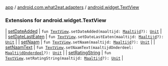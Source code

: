 [app](../../index.md) / [android.com.what2eat.adapters](../index.md) / [android.widget.TextView](./index.md)

### Extensions for android.widget.TextView

| [setDateAdded](set-date-added.md) | `fun `[`TextView`](https://developer.android.com/reference/android/widget/TextView.html)`.setDateAdded(maaltijd: `[`Maaltijd`](../../android.com.what2eat.model/-maaltijd/index.md)`?): `[`Unit`](https://kotlinlang.org/api/latest/jvm/stdlib/kotlin/-unit/index.html) |
| [setDateLastEaten](set-date-last-eaten.md) | `fun `[`TextView`](https://developer.android.com/reference/android/widget/TextView.html)`.setDateLastEaten(maaltijd: `[`Maaltijd`](../../android.com.what2eat.model/-maaltijd/index.md)`?): `[`Unit`](https://kotlinlang.org/api/latest/jvm/stdlib/kotlin/-unit/index.html) |
| [setNaam](set-naam.md) | `fun `[`TextView`](https://developer.android.com/reference/android/widget/TextView.html)`.setNaam(maaltijd: `[`Maaltijd`](../../android.com.what2eat.model/-maaltijd/index.md)`?): `[`Unit`](https://kotlinlang.org/api/latest/jvm/stdlib/kotlin/-unit/index.html) |
| [setNaamText](set-naam-text.md) | `fun `[`TextView`](https://developer.android.com/reference/android/widget/TextView.html)`.setNaamText(maaltijdOnderdeel: `[`MaaltijdOnderdeel`](../../android.com.what2eat.model/-maaltijd-onderdeel/index.md)`?): `[`Unit`](https://kotlinlang.org/api/latest/jvm/stdlib/kotlin/-unit/index.html) |
| [setRatingString](set-rating-string.md) | `fun `[`TextView`](https://developer.android.com/reference/android/widget/TextView.html)`.setRatingString(maaltijd: `[`Maaltijd`](../../android.com.what2eat.model/-maaltijd/index.md)`?): `[`Unit`](https://kotlinlang.org/api/latest/jvm/stdlib/kotlin/-unit/index.html) |


